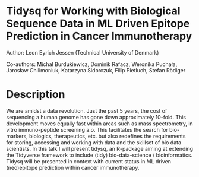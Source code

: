 # Tidysq for Working with Biological Sequence Data in ML Driven Epitope Prediction in Cancer Immunotherapy

Author: Leon Eyrich Jessen (Technical University of Denmark)

Co-authors: Michał Burdukiewicz, Dominik Rafacz, Weronika Puchała, Jarosław Chilimoniuk, Katarzyna Sidorczuk, Filip Pietluch, Stefan Rödiger

# Description

We are amidst a data revolution. Just the past 5 years, the cost of sequencing a human genome has gone down approximately 10-fold. This development moves equally fast within areas such as mass spectrometry, in vitro immuno-peptide screening a.o. This facilitates the search for bio-markers, biologics, therapeutics, etc. but also redefines the requirements for storing, accessing and working with data and the skillset of bio data scientists. In this talk I will present tidysq, an R-package aiming at extending the Tidyverse framework to include (tidy) bio-data-science / bioinformatics. Tidysq will be presented in context with current status in ML driven (neo)epitope prediction within cancer immunotherapy.
